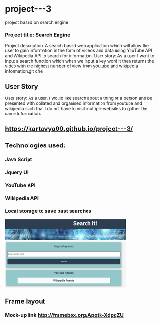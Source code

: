 # project---3
project based on search engine 

### Project title: Search Engine

Project description: A search based web application which will allow the user to gain information in the form of videos and data using YouTube API and Wikipedia API to search for information.
User story: As a user I want to input a search function which when we input a key word it then returns the video with the highest number of view from youtube and wikipedia information.git che

## User Story

User story: As a user, I would like  search about a thing or a person and be presented with  collated and organised information from youtube and wikipedia such that I do not have to visit multiple websites to gather the same information.


##  https://kartavya99.github.io/project---3/


## Technologies used: 
### Java Script
### Jquery UI
### YouTube API
### Wikipedia API
### Local storage to save past searches

<img src = "assets/images/Screenshot.png" width ="400">

## Frame layout
### Mock-up link http://framebox.org/Apotk-XdpgZU


